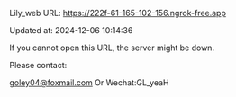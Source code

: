 Lily_web URL: https://222f-61-165-102-156.ngrok-free.app

Updated at: 2024-12-06 10:14:36

If you cannot open this URL, the server might be down.

Please contact: 

goley04@foxmail.com Or Wechat:GL_yeaH